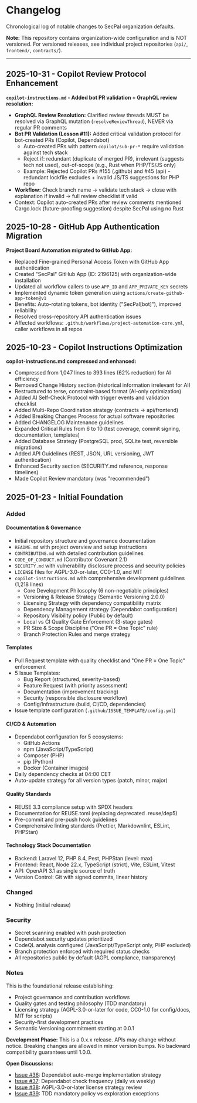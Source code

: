 <!-- SPDX-FileCopyrightText: 2025 SecPal -->
<!-- SPDX-License-Identifier: CC0-1.0 -->

# Changelog

Chronological log of notable changes to SecPal organization defaults.

**Note:** This repository contains organization-wide configuration and is NOT versioned. For versioned releases, see individual project repositories (`api/`, `frontend/`, `contracts/`).

---

## 2025-10-31 - Copilot Review Protocol Enhancement

**`copilot-instructions.md` - Added bot PR validation + GraphQL review resolution:**

- **GraphQL Review Resolution:** Clarified review threads MUST be resolved via GraphQL mutation (`resolveReviewThread`), NEVER via regular PR comments
- **Bot PR Validation (Lesson #11):** Added critical validation protocol for bot-created PRs (Copilot, Dependabot)
  - Auto-created PRs with pattern `copilot/sub-pr-*` require validation against tech stack
  - Reject if: redundant (duplicate of merged PR), irrelevant (suggests tech not used), out-of-scope (e.g., Rust when PHP/TS/JS only)
  - Example: Rejected Copilot PRs #155 (.github) and #45 (api) - redundant lockfile excludes + invalid JS/TS suggestions for PHP repo
- **Workflow:** Check branch name → validate tech stack → close with explanation if invalid → full review checklist if valid
- Context: Copilot auto-created PRs after review comments mentioned Cargo.lock (future-proofing suggestion) despite SecPal using no Rust

## 2025-10-28 - GitHub App Authentication Migration

**Project Board Automation migrated to GitHub App:**

- Replaced Fine-grained Personal Access Token with GitHub App authentication
- Created "SecPal" GitHub App (ID: 2196125) with organization-wide installation
- Updated all workflow callers to use `APP_ID` and `APP_PRIVATE_KEY` secrets
- Implemented dynamic token generation using `actions/create-github-app-token@v1`
- Benefits: Auto-rotating tokens, bot identity ("SecPal[bot]"), improved reliability
- Resolved cross-repository API authentication issues
- Affected workflows: `.github/workflows/project-automation-core.yml`, caller workflows in all repos

## 2025-10-23 - Copilot Instructions Optimization

**copilot-instructions.md compressed and enhanced:**

- Compressed from 1,047 lines to 393 lines (62% reduction) for AI efficiency
- Removed Change History section (historical information irrelevant for AI)
- Restructured to terse, constraint-based format (AI-only optimization)
- Added AI Self-Check Protocol with trigger events and validation checklist
- Added Multi-Repo Coordination strategy (contracts → api/frontend)
- Added Breaking Changes Process for actual software repositories
- Added CHANGELOG Maintenance guidelines
- Expanded Critical Rules from 6 to 10 (test coverage, commit signing, documentation, templates)
- Added Database Strategy (PostgreSQL prod, SQLite test, reversible migrations)
- Added API Guidelines (REST, JSON, URL versioning, JWT authentication)
- Enhanced Security section (SECURITY.md reference, response timelines)
- Made Copilot Review mandatory (was "recommended")

## 2025-01-23 - Initial Foundation

### Added

#### Documentation & Governance

- Initial repository structure and governance documentation
- `README.md` with project overview and setup instructions
- `CONTRIBUTING.md` with detailed contribution guidelines
- `CODE_OF_CONDUCT.md` (Contributor Covenant 2.1)
- `SECURITY.md` with vulnerability disclosure process and security policies
- `LICENSE` files for AGPL-3.0-or-later, CC0-1.0, and MIT
- `copilot-instructions.md` with comprehensive development guidelines (1,218 lines)
  - Core Development Philosophy (6 non-negotiable principles)
  - Versioning & Release Strategy (Semantic Versioning 2.0.0)
  - Licensing Strategy with dependency compatibility matrix
  - Dependency Management strategy (Dependabot configuration)
  - Repository Visibility policy (Public by default)
  - Local vs CI Quality Gate Enforcement (3-stage gates)
  - PR Size & Scope Discipline ("One PR = One Topic" rule)
  - Branch Protection Rules and merge strategy

#### Templates

- Pull Request template with quality checklist and "One PR = One Topic" enforcement
- 5 Issue Templates:
  - Bug Report (structured, severity-based)
  - Feature Request (with priority assessment)
  - Documentation (improvement tracking)
  - Security (responsible disclosure workflow)
  - Config/Infrastructure (build, CI/CD, dependencies)
- Issue template configuration (`.github/ISSUE_TEMPLATE/config.yml`)

#### CI/CD & Automation

- Dependabot configuration for 5 ecosystems:
  - GitHub Actions
  - npm (JavaScript/TypeScript)
  - Composer (PHP)
  - pip (Python)
  - Docker (Container images)
- Daily dependency checks at 04:00 CET
- Auto-update strategy for all version types (patch, minor, major)

#### Quality Standards

- REUSE 3.3 compliance setup with SPDX headers
- Documentation for REUSE.toml (replacing deprecated .reuse/dep5)
- Pre-commit and pre-push hook guidelines
- Comprehensive linting standards (Prettier, Markdownlint, ESLint, PHPStan)

#### Technology Stack Documentation

- Backend: Laravel 12, PHP 8.4, Pest, PHPStan (level: max)
- Frontend: React, Node 22.x, TypeScript (strict), Vite, ESLint, Vitest
- API: OpenAPI 3.1 as single source of truth
- Version Control: Git with signed commits, linear history

### Changed

- Nothing (initial release)

### Security

- Secret scanning enabled with push protection
- Dependabot security updates prioritized
- CodeQL analysis configured (JavaScript/TypeScript only, PHP excluded)
- Branch protection enforced with required status checks
- All repositories public by default (AGPL compliance, transparency)

### Notes

This is the foundational release establishing:

- Project governance and contribution workflows
- Quality gates and testing philosophy (TDD mandatory)
- Licensing strategy (AGPL-3.0-or-later for code, CC0-1.0 for config/docs, MIT for scripts)
- Security-first development practices
- Semantic Versioning commitment starting at 0.0.1

**Development Phase:** This is a 0.x.x release. APIs may change without notice. Breaking changes are allowed in minor version bumps. No backward compatibility guarantees until 1.0.0.

**Open Discussions:**

- [Issue #36](https://github.com/SecPal/.github/issues/36): Dependabot auto-merge implementation strategy
- [Issue #37](https://github.com/SecPal/.github/issues/37): Dependabot check frequency (daily vs weekly)
- [Issue #38](https://github.com/SecPal/.github/issues/38): AGPL-3.0-or-later license strategy review
- [Issue #39](https://github.com/SecPal/.github/issues/39): TDD mandatory policy vs exploration exceptions
